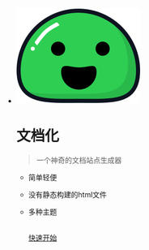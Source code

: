 * ![logo](_media/icon.svg)

  # 文档化

  > 一个神奇的文档站点生成器

  - 简单轻便
  - 没有静态构建的html文件
  - 多种主题

    </br>[快速开始](#docsify)
